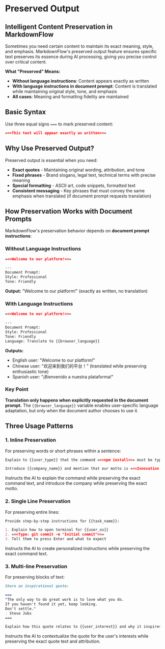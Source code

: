 # Preserved Output

## Intelligent Content Preservation in MarkdownFlow

Sometimes you need certain content to maintain its exact meaning, style, and emphasis. MarkdownFlow's preserved output feature ensures specific text preserves its essence during AI processing, giving you precise control over critical content.

**What "Preserved" Means:**

- **Without language instructions**: Content appears exactly as written
- **With language instructions in document prompt**: Content is translated while maintaining original style, tone, and emphasis
- **All cases**: Meaning and formatting fidelity are maintained

## Basic Syntax

Use three equal signs `===` to mark preserved content:

```markdown
===This text will appear exactly as written===
```

## Why Use Preserved Output?

Preserved output is essential when you need:

- **Exact quotes** - Maintaining original wording, attribution, and tone
- **Fixed phrases** - Brand slogans, legal text, technical terms with precise meaning
- **Special formatting** - ASCII art, code snippets, formatted text
- **Consistent messaging** - Key phrases that must convey the same emphasis when translated (if document prompt requests translation)

## How Preservation Works with Document Prompts

MarkdownFlow's preservation behavior depends on **document prompt instructions**:

### Without Language Instructions

```markdown
===Welcome to our platform!===

---
Document Prompt:
Style: Professional
Tone: Friendly
```

**Output:** "Welcome to our platform!" (exactly as written, no translation)

### With Language Instructions

```markdown
===Welcome to our platform!===

---
Document Prompt:
Style: Professional
Tone: Friendly
Language: Translate to {{browser_language}}
```

**Outputs:**

- English user: "Welcome to our platform!"
- Chinese user: "欢迎来到我们的平台！" (translated while preserving enthusiastic tone)
- Spanish user: "¡Bienvenido a nuestra plataforma!"

### Key Point

**Translation only happens when explicitly requested in the document prompt.** The `{{browser_language}}` variable enables user-specific language adaptation, but only when the document author chooses to use it.

## Three Usage Patterns

### 1. Inline Preservation

For preserving words or short phrases within a sentence:

```markdown
Explain to {{user_type}} that the command ===npm install=== must be typed exactly as shown.

Introduce {{company_name}} and mention that our motto is ===Innovation Through Simplicity===.
```

Instructs the AI to explain the command while preserving the exact command text, and introduce the company while preserving the exact motto.

### 2. Single Line Preservation

For preserving entire lines:

```markdown
Provide step-by-step instructions for {{task_name}}:

1. Explain how to open terminal for {{user_os}}
2. ===Type: git commit -m "Initial commit"===
3. Tell them to press Enter and what to expect
```

Instructs the AI to create personalized instructions while preserving the exact command text.

### 3. Multi-line Preservation

For preserving blocks of text:

```markdown
Share an inspirational quote:

===
"The only way to do great work is to love what you do.
If you haven't found it yet, keep looking.
Don't settle."
- Steve Jobs
===

Explain how this quote relates to {{user_interest}} and why it inspires many entrepreneurs.
```

Instructs the AI to contextualize the quote for the user's interests while preserving the exact quote text and attribution.

